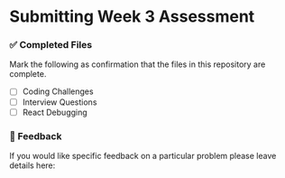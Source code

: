 # Submitting Week 3 Assessment

### ✅ Completed Files
Mark the following as confirmation that the files in this repository are complete.
- [ ] Coding Challenges
- [ ] Interview Questions
- [ ] React Debugging

### 📝 Feedback
If you would like specific feedback on a particular problem please leave details here:
